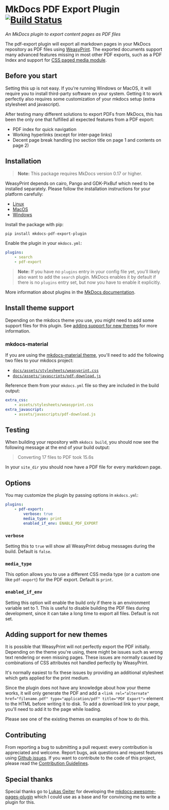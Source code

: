 # MkDocs PDF Export Plugin [![Build Status][travis-status]][travis-link]

*An MkDocs plugin to export content pages as PDF files*

The pdf-export plugin will export all markdown pages in your MkDocs repository as PDF files using [WeasyPrint](http://weasyprint.org/). The exported documents support many advanced features missing in most other PDF exports, such as a PDF Index and support for [CSS paged media module](https://drafts.csswg.org/css-page-3/).

## Before you start

Setting this up is not easy. If you're running Windows or MacOS, it will require you to install third-party software on your system. Getting it to work perfectly also requires some customization of your mkdocs setup (extra stylesheet and javascript).

After testing many different solutions to export PDFs from MkDocs, this has been the only one that fulfilled all expected features from a PDF export:

- PDF index for quick navigation
- Working hyperlinks (except for inter-page links)
- Decent page break handling (no section title on page 1 and contents on page 2)

## Installation

> **Note:** This package requires MkDocs version 0.17 or higher.

WeasyPrint depends on cairo, Pango and GDK-PixBuf which need to be installed separately. Please follow the installation instructions for your platform carefully:

- [Linux][weasyprint-linux]
- [MacOS][weasyprint-macos]
- [Windows][weasyprint-windows]

Install the package with pip:

```bash
pip install mkdocs-pdf-export-plugin
```

Enable the plugin in your `mkdocs.yml`:

```yaml
plugins:
    - search
    - pdf-export
```

> **Note:** If you have no `plugins` entry in your config file yet, you'll likely also want to add the `search` plugin. MkDocs enables it by default if there is no `plugins` entry set, but now you have to enable it explicitly.

More information about plugins in the [MkDocs documentation][mkdocs-plugins].

## Install theme support

Depending on the mkdocs theme you use, you might need to add some support files for this plugin. See [adding support for new themes](#adding-support-for-new-themes) for more information.

### mkdocs-material

If you are using the [mkdocs-material theme][mkdocs-material], you'll need to add the following two files to your mkdocs project:

- [`docs/assets/stylesheets/weasyprint.css`](themes/mkdocs-material/weasyprint.css)
- [`docs/assets/javascripts/pdf-download.js`](themes/mkdocs-material/pdf-download.js)

Reference them from your `mkdocs.yml` file so they are included in the build output:

```yaml
extra_css:
    - assets/stylesheets/weasyprint.css
extra_javascript:
    - assets/javascripts/pdf-download.js
```

## Testing

When building your repository with `mkdocs build`, you should now see the following message at the end of your build output:

> Converting 17 files to PDF took 15.6s

In your `site_dir` you should now have a PDF file for every markdown page.

## Options

You may customize the plugin by passing options in `mkdocs.yml`:

```yaml
plugins:
    - pdf-export:
        verbose: true
        media_type: print
        enabled_if_env: ENABLE_PDF_EXPORT
```

### `verbose`

Setting this to `true` will show all WeasyPrint debug messages during the build. Default is `false`.

### `media_type`

This option allows you to use a different CSS media type (or a custom one like `pdf-export`) for the PDF export. Default is `print`.

### `enabled_if_env`

Setting this option will enable the build only if there is an environment variable set to 1. This is useful to disable building the PDF files during development, since it can take a long time to export all files. Default is not set.

## Adding support for new themes

It is possible that WeasyPrint will not perfectly export the PDF initially. Depending on the theme you're using, there might be issues such as wrong text rendering or even missing pages. These issues are normally caused by combinations of CSS attributes not handled perfectly by WeasyPrint.

It's normally easiest to fix these issues by providing an additional stylesheet which gets applied for the print medium.

Since the plugin does not have any knowledge about how your theme works, it will only generate the PDF and add a `<link rel="alternate" href="filename.pdf" type="application/pdf" title="PDF Export">` element to the HTML before writing it to disk. To add a download link to your page, you'll need to add it to the page while loading.

Please see one of the existing themes on examples of how to do this.

## Contributing

From reporting a bug to submitting a pull request: every contribution is appreciated and welcome. Report bugs, ask questions and request features using [Github issues][github-issues].
If you want to contribute to the code of this project, please read the [Contribution Guidelines][contributing].

## Special thanks

Special thanks go to [Lukas Geiter][lukasgeiter] for developing the [mkdocs-awesome-pages-plugin][awesome-pages-plugin] which I could use as a base and for convincing me to write a plugin for this.

[travis-status]: https://travis-ci.org/shauser/mkdocs-pdf-export-plugin.svg?branch=master
[travis-link]: https://travis-ci.org/shauser/mkdocs-pdf-export-plugin
[weasyprint-linux]: https://weasyprint.readthedocs.io/en/latest/install.html#linux
[weasyprint-macos]: https://weasyprint.readthedocs.io/en/latest/install.html#os-x
[weasyprint-windows]: https://weasyprint.readthedocs.io/en/latest/install.html#windows
[mkdocs-plugins]: http://www.mkdocs.org/user-guide/plugins/
[mkdocs-material]: https://github.com/squidfunk/mkdocs-material
[github-issues]: https://github.com/shauser/mkdocs-pdf-export-plugin/issues
[contributing]: CONTRIBUTING.md
[lukasgeiter]: https://github.com/lukasgeiter
[awesome-pages-plugin]: https://github.com/lukasgeiter/mkdocs-awesome-pages-plugin
